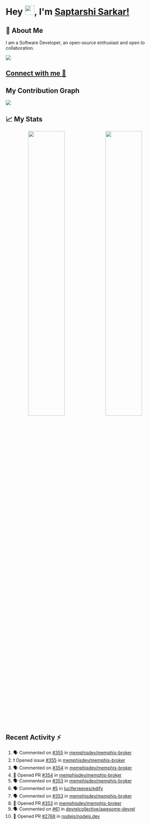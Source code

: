 # Hey <img src="https://github.com/TheDudeThatCode/TheDudeThatCode/blob/master/Assets/Hi.gif" width="30">, I'm [Saptarshi Sarkar!](https://bio.link/saptarshi) 

## 🚀 About Me
I am a Software Developer, an open-source enthusiast and open to collaboration.

![](https://visitor-badge.laobi.icu/badge?page_id=saptarshisarkar12.saptarshisarkar12)

## [Connect with me 💬](https://bio.link/saptarshi) 

## My Contribution Graph 
<img src="https://activity-graph.herokuapp.com/graph?username=SaptarshiSarkar12&bg_color=0f2d3d&color=1cadfb&line=1cadfb&point=1cadfb&area=true&hide_border=true">

## 📈 My Stats
<p align="center">	
  <img width="48%" src="https://github-readme-stats.vercel.app/api?username=saptarshisarkar12&show_icons=true&theme=tokyonight" />
  <img width="48%" src="https://github-readme-streak-stats.herokuapp.com/?user=saptarshisarkar12&theme=tokyonight" />
</p>

## Recent Activity :zap:
<!--START_SECTION:activity-->
1. 🗣 Commented on [#355](https://github.com/memphisdev/memphis-broker/issues/355) in [memphisdev/memphis-broker](https://github.com/memphisdev/memphis-broker)
2. ❗️ Opened issue [#355](https://github.com/memphisdev/memphis-broker/issues/355) in [memphisdev/memphis-broker](https://github.com/memphisdev/memphis-broker)
3. 🗣 Commented on [#354](https://github.com/memphisdev/memphis-broker/issues/354) in [memphisdev/memphis-broker](https://github.com/memphisdev/memphis-broker)
4. 💪 Opened PR [#354](https://github.com/memphisdev/memphis-broker/pull/354) in [memphisdev/memphis-broker](https://github.com/memphisdev/memphis-broker)
5. 🗣 Commented on [#353](https://github.com/memphisdev/memphis-broker/issues/353) in [memphisdev/memphis-broker](https://github.com/memphisdev/memphis-broker)
6. 🗣 Commented on [#5](https://github.com/luciferreeves/edify/issues/5) in [luciferreeves/edify](https://github.com/luciferreeves/edify)
7. 🗣 Commented on [#353](https://github.com/memphisdev/memphis-broker/issues/353) in [memphisdev/memphis-broker](https://github.com/memphisdev/memphis-broker)
8. 💪 Opened PR [#353](https://github.com/memphisdev/memphis-broker/pull/353) in [memphisdev/memphis-broker](https://github.com/memphisdev/memphis-broker)
9. 🗣 Commented on [#61](https://github.com/devrelcollective/awesome-devrel/issues/61) in [devrelcollective/awesome-devrel](https://github.com/devrelcollective/awesome-devrel)
10. 💪 Opened PR [#2768](https://github.com/nodejs/nodejs.dev/pull/2768) in [nodejs/nodejs.dev](https://github.com/nodejs/nodejs.dev)
<!--END_SECTION:activity-->
